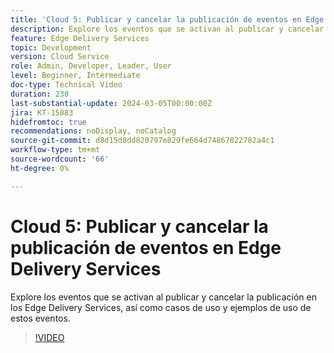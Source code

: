 ```yaml
---
title: 'Cloud 5: Publicar y cancelar la publicación de eventos en Edge Delivery Services'
description: Explore los eventos que se activan al publicar y cancelar la publicación en los Edge Delivery Services, así como casos de uso y ejemplos de uso de estos eventos.
feature: Edge Delivery Services
topic: Development
version: Cloud Service
role: Admin, Developer, Leader, User
level: Beginner, Intermediate
doc-type: Technical Video
duration: 230
last-substantial-update: 2024-03-05T00:00:00Z
jira: KT-15083
hidefromtoc: true
recommendations: noDisplay, noCatalog
source-git-commit: d8d15d8dd820797e829fe664d74867822782a4c1
workflow-type: tm+mt
source-wordcount: '66'
ht-degree: 0%

---
```



# Cloud 5: Publicar y cancelar la publicación de eventos en Edge Delivery Services

Explore los eventos que se activan al publicar y cancelar la publicación en los Edge Delivery Services, así como casos de uso y ejemplos de uso de estos eventos.

>[!VIDEO](https://video.tv.adobe.com/v/3427681?learn=on)
